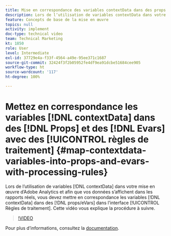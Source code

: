 ```yaml
---
title: Mise en correspondance des variables contextData dans des props et des eVars avec des règles de traitement
description: Lors de lʼutilisation de variables contextData dans votre mise en œuvre dʼAdobe Analytics et afin que vos données sʼaffichent dans les rapports réels, vous devez mettre en correspondance les variables contextData dans des props/eVars dans lʼinterface Règles de traitement. Cette vidéo vous explique la procédure à suivre.
feature: Concepts de base de la mise en œuvre
topics: null
activity: implement
doc-type: technical video
team: Technical Marketing
kt: 1850
role: User
level: Intermediate
exl-id: 37729e4a-f33f-4564-a49e-95ee371c1687
source-git-commit: 32424f3f2b05952fe4df9ea91dcbe51684cee905
workflow-type: ht
source-wordcount: '117'
ht-degree: 100%

---
```


# Mettez en correspondance les variables [!DNL contextData] dans des [!DNL Props] et des [!DNL Evars] avec des [!UICONTROL règles de traitement] {#map-contextdata-variables-into-props-and-evars-with-processing-rules}

Lors de lʼutilisation de variables [!DNL contextData] dans votre mise en œuvre dʼAdobe Analytics et afin que vos données sʼaffichent dans les rapports réels, vous devez mettre en correspondance les variables [!DNL contextData] dans des [!DNL props/eVars] dans lʼinterface [!UICONTROL Règles de traitement]. Cette vidéo vous explique la procédure à suivre.

>[!VIDEO](https://video.tv.adobe.com/v/26124/?quality=12)

Pour plus dʼinformations, consultez la [documentation](https://marketing.adobe.com/resources/help/fr_FR/reference/processing_rules.html).
